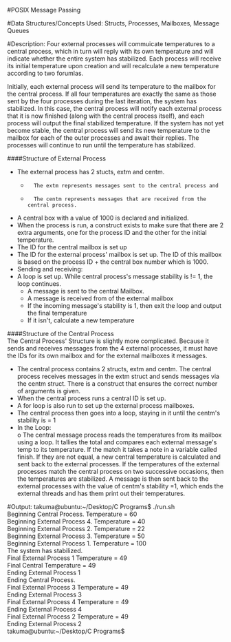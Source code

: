 #POSIX Message Passing


#Data Structures/Concepts Used:
Structs, Processes, Mailboxes, Message Queues


#Description:
Four external processes will commuicate temperatures to a central process, which in turn will reply with its own temperature
and will indicate whether the entire system has stabilized. Each process will receive its initial temperature upon creation
and will recalculate a new temperature according to two forumlas.

Initially, each external process will send its temperature to the mailbox for the central process. If all four temperatures
are exactly the same as those sent by the four processes during the last iteration, the system has stabilized. In this case, 
the central process will notify each external process that it is now finished (along with the central process itself), and 
each process will output the final stabilized temperature. If the system has not yet become stable, the central process
will send its new temperature to the mailbox for each of the outer processes and await their replies. The processes will 
continue to run until the temperature has stabilized.

####Structure of External Process
*   The external process has 2 stucts, extm and centm.
    +   	The extm represents messages sent to the central process and 
    +	    The centm represents messages that are received from the central process.
*	A central box with a value of 1000 is declared and initialized.
*	When the process is run, a construct exists to make sure that there are 2 extra arguments, one for the process ID and the other for the initial temperature.
*	The ID for the central mailbox is set up
*	The ID for the external process' mailbox is set up. The ID of this mailbox is based on the process ID + the central box number which is 1000.
*	Sending and receiving: 
*	A loop is set up. While central process's message stability is != 1, the loop continues.  
    *	A message is sent to the central Mailbox.
    *	A message is received from of the external mailbox
    *	If the incoming message's stability is 1, then exit the loop and output the final temperature
    *	If it isn't, calculate a new temperature

####Structure of the Central Process        
The Central Process' Structure is slightly more complicated. Because it sends and receives messages from  the 4 external processes, it must have the IDs for its own mailbox and for the external mailboxes it messages.
*	The central process contains 2 structs, extm and centm. The central process receives messages in the extm struct and sends messages via the centm struct. There is a construct that ensures the correct number of arguments is given.
*	When the central process runs a central ID is set up. 
*	A for loop is also run to set up the external process mailboxes.
*	The central process then goes into a loop, staying in it until the centm's stability is = 1
*	In the Loop:  
    o	The central message process reads the temperatures from its mailbox using a loop. It tallies the total and compares each external message's temp to its temperature. If the match it takes a note in a variable called finish. If they are not equal, a new central temperature is calculated and sent back to the external processes. If the temperatures of the external processes match the central process on two successive occasions, then the temperatures are stabilized. A message is then sent back to the external processes with the value of centm's stability =1, which ends the external threads and has them print out their temperatures.





#Output:
	takuma@ubuntu:~/Desktop/C Programs$ ./run.sh   
	Beginning Central Process. Temperature = 60   
	Beginning External Process 4. Temperature = 40   
	Beginning External Process 2. Temperature = 22   
	Beginning External Process 3. Temperature = 50   
	Beginning External Process 1. Temperature = 100   
	The system has stabilized.  
	Final External Process 1 Temperature = 49   
	Final Central Temperature = 49  
	Ending External Process 1   
	Ending Central Process.   
	Final External Process 3 Temperature = 49  
	Ending External Process 3   
	Final External Process 4 Temperature = 49  
	Ending External Process 4   
	Final External Process 2 Temperature = 49  
	Ending External Process 2   
	takuma@ubuntu:~/Desktop/C Programs$   

